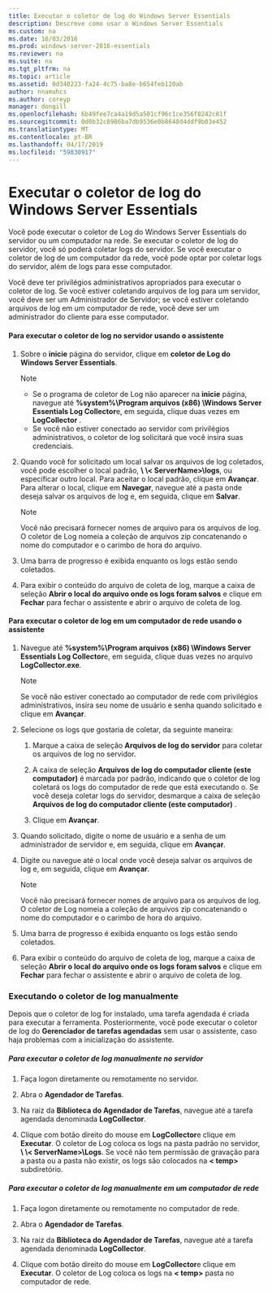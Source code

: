 ```yaml
---
title: Executar o coletor de log do Windows Server Essentials
description: Descreve como usar o Windows Server Essentials
ms.custom: na
ms.date: 10/03/2016
ms.prod: windows-server-2016-essentials
ms.reviewer: na
ms.suite: na
ms.tgt_pltfrm: na
ms.topic: article
ms.assetid: 0d340223-fa24-4c75-ba8e-b654feb120ab
author: nnamuhcs
ms.author: coreyp
manager: dongill
ms.openlocfilehash: 6b49fee7ca4a19d5a501cf96c1ce356f8242c81f
ms.sourcegitcommit: 0d0b32c8986ba7db9536e0b8648d4ddf9b03e452
ms.translationtype: MT
ms.contentlocale: pt-BR
ms.lasthandoff: 04/17/2019
ms.locfileid: "59830917"
---
```

# <a name="run-the-windows-server-essentials-log-collector"></a>Executar o coletor de log do Windows Server Essentials
Você pode executar o coletor de Log do Windows Server Essentials do servidor ou um computador na rede. Se executar o coletor de log do servidor, você só poderá coletar logs do servidor. Se você executar o coletor de log de um computador da rede, você pode optar por coletar logs do servidor, além de logs para esse computador.  
  
 Você deve ter privilégios administrativos apropriados para executar o coletor de log. Se você estiver coletando arquivos de log para um servidor, você deve ser um Administrador de Servidor; se você estiver coletando arquivos de log em um computador de rede, você deve ser um administrador do cliente para esse computador.  
  
#### <a name="to-run-the-log-collector-on-the-server-by-using-the-wizard"></a>Para executar o coletor de log no servidor usando o assistente  
  
1.  Sobre o **inicie** página do servidor, clique em **coletor de Log do Windows Server Essentials**.  
  
    > [!NOTE]
    >  -   Se o programa de coletor de Log não aparecer na **inicie** página, navegue até **%system%\Program arquivos (x86) \Windows Server Essentials Log Collector**e, em seguida, clique duas vezes em **LogCollector** .  
    > -   Se você não estiver conectado ao servidor com privilégios administrativos, o coletor de log solicitará que você insira suas credenciais.  
  
2.  Quando você for solicitado um local salvar os arquivos de log coletados, você pode escolher o local padrão,  **\\ \\< ServerName\>\logs**, ou especificar outro local. Para aceitar o local padrão, clique em **Avançar**. Para alterar o local, clique em **Navegar**, navegue até a pasta onde deseja salvar os arquivos de log e, em seguida, clique em **Salvar**.  
  
    > [!NOTE]
    >  Você não precisará fornecer nomes de arquivo para os arquivos de log. O coletor de Log nomeia a coleção de arquivos zip concatenando o nome do computador e o carimbo de hora do arquivo.  
  
3.  Uma barra de progresso é exibida enquanto os logs estão sendo coletados.  
  
4.  Para exibir o conteúdo do arquivo de coleta de log, marque a caixa de seleção **Abrir o local do arquivo onde os logs foram salvos** e clique em **Fechar** para fechar o assistente e abrir o arquivo de coleta de log.  
  
#### <a name="to-run-the-log-collector-on-a-network-computer-by-using-the-wizard"></a>Para executar o coletor de log em um computador de rede usando o assistente  
  
1.  Navegue até **%system%\Program arquivos (x86) \Windows Server Essentials Log Collector**e, em seguida, clique duas vezes no arquivo **LogCollector.exe**.  
  
    > [!NOTE]
    >  Se você não estiver conectado ao computador de rede com privilégios administrativos, insira seu nome de usuário e senha quando solicitado e clique em **Avançar**.  
  
2.  Selecione os logs que gostaria de coletar, da seguinte maneira:  
  
    1.  Marque a caixa de seleção **Arquivos de log do servidor** para coletar os arquivos de log no servidor.  
  
    2.  A caixa de seleção **Arquivos de log do computador cliente (este computador)** é marcada por padrão, indicando que o coletor de log coletará os logs do computador de rede que está executando o. Se você deseja coletar logs do servidor, desmarque a caixa de seleção **Arquivos de log do computador cliente (este computador)** .  
  
    3.  Clique em **Avançar**.  
  
3.  Quando solicitado, digite o nome de usuário e a senha de um administrador de servidor e, em seguida, clique em **Avançar**.  
  
4.  Digite ou navegue até o local onde você deseja salvar os arquivos de log e, em seguida, clique em **Avançar**.  
  
    > [!NOTE]
    >  Você não precisará fornecer nomes de arquivo para os arquivos de log. O coletor de Log nomeia a coleção de arquivos zip concatenando o nome do computador e o carimbo de hora do arquivo.  
  
5.  Uma barra de progresso é exibida enquanto os logs estão sendo coletados.  
  
6.  Para exibir o conteúdo do arquivo de coleta de log, marque a caixa de seleção **Abrir o local do arquivo onde os logs foram salvos** e clique em **Fechar** para fechar o assistente e abrir o arquivo de coleta de log.  
  
### <a name="running-the-log-collector-manually"></a>Executando o coletor de log manualmente  
 Depois que o coletor de log for instalado, uma tarefa agendada é criada para executar a ferramenta. Posteriormente, você pode executar o coletor de log do **Gerenciador de tarefas agendadas** sem usar o assistente, caso haja problemas com a inicialização do assistente.  
  
##### <a name="to-manually-run-the-log-collector-on-the-server"></a>Para executar o coletor de log manualmente no servidor  
  
1.  Faça logon diretamente ou remotamente no servidor.  
  
2.  Abra o **Agendador de Tarefas**.  
  
3.  Na raiz da **Biblioteca do Agendador de Tarefas**, navegue até a tarefa agendada denominada **LogCollector**.  
  
4.  Clique com botão direito do mouse em **LogCollector**e clique em **Executar**. O coletor de Log coloca os logs na pasta padrão no servidor,  **\\ \\< ServerName\>\Logs**. Se você não tem permissão de gravação para a pasta ou a pasta não existir, os logs são colocados na **< temp\>**  subdiretório.  
  
##### <a name="to-manually-run-the-log-collector-on-a-network-computer"></a>Para executar o coletor de log manualmente em um computador de rede  
  
1.  Faça logon diretamente ou remotamente no computador de rede.  
  
2.  Abra o **Agendador de Tarefas**.  
  
3.  Na raiz da **Biblioteca do Agendador de Tarefas**, navegue até a tarefa agendada denominada **LogCollector**.  
  
4.  Clique com botão direito do mouse em **LogCollector**e clique em **Executar**. O coletor de Log coloca os logs na **< temp\>**  pasta no computador de rede.
